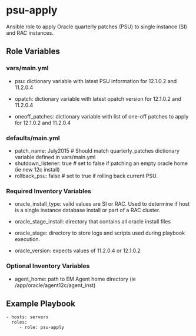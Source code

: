 # psu-apply

Ansible role to apply Oracle quarterly patches (PSU) to single instance (SI) and RAC instances.


## Role Variables

### vars/main.yml

* psu:  dictionary variable with latest PSU information for 12.1.0.2 and 11.2.0.4

* opatch: dictionary variable with latest opatch version for 12.1.0.2 and 11.2.0.4

* oneoff_patches: dictionary variable with list of one-off patches to apply for 12.1.0.2 and 11.2.0.4

### defaults/main.yml

* patch_name: July2015  # Should match quarterly_patches dictionary variable defined in vars/main.yml
* shutdown_listener: true # set to false if patching an empty oracle home (ie new 12c install)
* rollback_psu: false # set to true if rolling back current PSU.

### Required Inventory Variables

* oracle_install_type: valid values are SI or RAC.  Used to determine if host is a single instance database install or part of a RAC cluster.

* oracle_stage_install: directory that contains all oracle install files

* oracle_stage: directory to store logs and scripts used during playbook execution.

* oracle_version: expects values of 11.2.0.4 or 12.1.0.2

### Optional Inventory Variables

* agent_home: path to EM Agent home directory (ie /app/oracle/agent12c/agent_inst)


## Example Playbook

    - hosts: servers
      roles:
         - role: psu-apply
